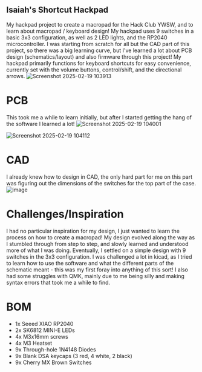 ## Isaiah's Shortcut Hackpad
My hackpad project to create a macropad for the Hack Club YWSW, and to learn about macropad / keyboard design! My hackpad uses 9 switches in a basic 3x3 configuration, as well as 2 LED lights, and the RP2040 microcontroller. I was starting from scratch for all but the CAD part of this project, so there was a big learning curve, but I've learned a lot about PCB design (schematics/layout) and also firmware through this project! My hackpad primarily functions for keyboard shortcuts for easy convenience, currently set with the volume buttons, control/shift, and the directional arrows.
![Screenshot 2025-02-19 103913](https://github.com/user-attachments/assets/1e6b322f-6bab-4ba1-8b76-d67aa1751678)

# PCB
This took me a while to learn initially, but after I started getting the hang of the software I learned a lot! 
![Screenshot 2025-02-19 104001](https://github.com/user-attachments/assets/d2e6cd94-d33a-43e7-93c1-8a6d82a129aa)

![Screenshot 2025-02-19 104112](https://github.com/user-attachments/assets/d06aaf23-9c8e-4854-be4a-4fe1d2ee54f4)
# CAD
I already knew how to design in CAD, the only hard part for me on this part was figuring out the dimensions of the switches for the top part of the case.
![image](https://github.com/user-attachments/assets/fc012900-bf9b-49d2-ae7f-050ae7fb5ea0)

# Challenges/Inspiration
I had no particular inspiration for my design, I just wanted to learn the process on how to create a macropad! My design evolved along the way as I stumbled through from step to step, and slowly learned and understood more of what I was doing. Eventually, I settled on a simple design with 9 switches in the 3x3 configuration. I was challenged a lot in kicad, as I tried to learn how to use the software and what the different parts of the schematic meant - this was my first foray into anything of this sort! I also had some struggles with QMK, mainly due to me being silly and making syntax errors that took me a while to find.

# BOM
* 1x Seeed XIAO RP2040
* 2x SK6812 MINI-E LEDs
* 4x M3x16mm screws
* 4x M3 Heatset
* 9x Through-hole 1N4148 Diodes
* 9x Blank DSA keycaps (3 red, 4 white, 2 black)
* 9x Cherry MX Brown Switches
